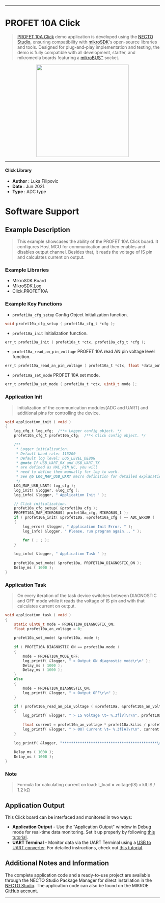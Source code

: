 
---
# PROFET 10A Click

> [PROFET 10A Click](https://www.mikroe.com/?pid_product=MIKROE-4817) demo application is developed using
the [NECTO Studio](https://www.mikroe.com/necto), ensuring compatibility with [mikroSDK](https://www.mikroe.com/mikrosdk)'s
open-source libraries and tools. Designed for plug-and-play implementation and testing, the demo is fully compatible with
all development, starter, and mikromedia boards featuring a [mikroBUS&trade;](https://www.mikroe.com/mikrobus) socket.

<p align="center">
  <img src="https://www.mikroe.com/?pid_product=MIKROE-4817&image=1" height=300px>
</p>

---

#### Click Library

- **Author**        : Luka Filipovic
- **Date**          : Jun 2021.
- **Type**          : ADC type

# Software Support

## Example Description

> This example showcases the ability of the PROFET 10A Click board.
It configures Host MCU for communication and then enables 
and disables output channel. Besides that, it reads the voltage 
of IS pin and calculates current on output.

### Example Libraries

- MikroSDK.Board
- MikroSDK.Log
- Click.PROFET10A

### Example Key Functions

- `profet10a_cfg_setup` Config Object Initialization function.
```c
void profet10a_cfg_setup ( profet10a_cfg_t *cfg );
```

- `profet10a_init` Initialization function.
```c
err_t profet10a_init ( profet10a_t *ctx, profet10a_cfg_t *cfg );
```

- `profet10a_read_an_pin_voltage` PROFET 10A read AN pin voltage level function.
```c
err_t profet10a_read_an_pin_voltage ( profet10a_t *ctx, float *data_out );
```

- `profet10a_set_mode` PROFET 10A set mode.
```c
err_t profet10a_set_mode ( profet10a_t *ctx, uint8_t mode );
```

### Application Init

> Initialization of the communication modules(ADC and UART) 
and additional pins for controlling the device.

```c
void application_init ( void )
{
    log_cfg_t log_cfg;  /**< Logger config object. */
    profet10a_cfg_t profet10a_cfg;  /**< Click config object. */

    /** 
     * Logger initialization.
     * Default baud rate: 115200
     * Default log level: LOG_LEVEL_DEBUG
     * @note If USB_UART_RX and USB_UART_TX 
     * are defined as HAL_PIN_NC, you will 
     * need to define them manually for log to work. 
     * See @b LOG_MAP_USB_UART macro definition for detailed explanation.
     */
    LOG_MAP_USB_UART( log_cfg );
    log_init( &logger, &log_cfg );
    log_info( &logger, " Application Init " );

    // Click initialization.
    profet10a_cfg_setup( &profet10a_cfg );
    PROFET10A_MAP_MIKROBUS( profet10a_cfg, MIKROBUS_1 );
    if ( profet10a_init( &profet10a, &profet10a_cfg ) == ADC_ERROR )
    {
        log_error( &logger, " Application Init Error. " );
        log_info( &logger, " Please, run program again... " );

        for ( ; ; );
    }
    
    log_info( &logger, " Application Task " );
    
    profet10a_set_mode( &profet10a, PROFET10A_DIAGNOSTIC_ON );
    Delay_ms ( 1000 );
}
```

### Application Task

> On every iteration of the task device switches between 
DIAGNOSTIC and OFF mode while it reads the voltage of IS pin 
and with that calculates current on output.

```c
void application_task ( void )
{
    static uint8_t mode = PROFET10A_DIAGNOSTIC_ON;
    float profet10a_an_voltage = 0;
    
    profet10a_set_mode( &profet10a, mode );
    
    if ( PROFET10A_DIAGNOSTIC_ON == profet10a.mode )
    {
        mode = PROFET10A_MODE_OFF;
        log_printf( &logger, " > Output ON diagnostic mode\r\n" );
        Delay_ms ( 1000 );
        Delay_ms ( 1000 );
    }
    else
    {
        mode = PROFET10A_DIAGNOSTIC_ON;
        log_printf( &logger, " > Output OFF\r\n" );
    }

    if ( profet10a_read_an_pin_voltage ( &profet10a, &profet10a_an_voltage ) != ADC_ERROR )
    {
        log_printf( &logger, " > IS Voltage \t~ %.3f[V]\r\n", profet10a_an_voltage );
        
        float current = profet10a_an_voltage * profet10a.kilis / profet10a.rsens;
        log_printf( &logger, " > OUT Current \t~ %.3f[A]\r\n", current );
    }  
    
    log_printf( &logger, "*******************************************\r\n" );
    
    Delay_ms ( 1000 );
    Delay_ms ( 1000 );
}
```

### Note

> Formula for calculating current on load: 
I_load = voltage(IS) x kILIS / 1.2 kΩ

## Application Output

This Click board can be interfaced and monitored in two ways:
- **Application Output** - Use the "Application Output" window in Debug mode for real-time data monitoring.
Set it up properly by following [this tutorial](https://www.youtube.com/watch?v=ta5yyk1Woy4).
- **UART Terminal** - Monitor data via the UART Terminal using
a [USB to UART converter](https://www.mikroe.com/click/interface/usb?interface*=uart,uart). For detailed instructions,
check out [this tutorial](https://help.mikroe.com/necto/v2/Getting%20Started/Tools/UARTTerminalTool).

## Additional Notes and Information

The complete application code and a ready-to-use project are available through the NECTO Studio Package Manager for 
direct installation in the [NECTO Studio](https://www.mikroe.com/necto). The application code can also be found on
the MIKROE [GitHub](https://github.com/MikroElektronika/mikrosdk_click_v2) account.

---
